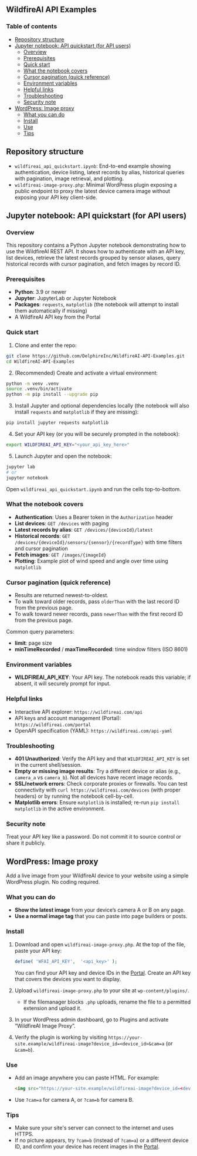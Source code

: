 ## WildfireAI API Examples

### Table of contents
- [Repository structure](#repository-structure)
- [Jupyter notebook: API quickstart (for API users)](#jupyter-notebook-api-quickstart-for-api-users)
  - [Overview](#overview)
  - [Prerequisites](#prerequisites)
  - [Quick start](#quick-start)
  - [What the notebook covers](#what-the-notebook-covers)
  - [Cursor pagination (quick reference)](#cursor-pagination-quick-reference)
  - [Environment variables](#environment-variables)
  - [Helpful links](#helpful-links)
  - [Troubleshooting](#troubleshooting)
  - [Security note](#security-note)
- [WordPress: Image proxy](#wordpress-image-proxy)
  - [What you can do](#what-you-can-do)
  - [Install](#install)
  - [Use](#use)
  - [Tips](#tips)

## Repository structure
- `wildfireai_api_quickstart.ipynb`: End-to-end example showing authentication, device listing, latest records by alias, historical queries with pagination, image retrieval, and plotting.
- `wildfireai-image-proxy.php`: Minimal WordPress plugin exposing a public endpoint to proxy the latest device camera image without exposing your API key client-side.

## Jupyter notebook: API quickstart (for API users)

### Overview
This repository contains a Python Jupyter notebook demonstrating how to use the WildfireAI REST API. It shows how to authenticate with an API key, list devices, retrieve the latest records grouped by sensor aliases, query historical records with cursor pagination, and fetch images by record ID.

### Prerequisites
- **Python**: 3.9 or newer
- **Jupyter**: JupyterLab or Jupyter Notebook
- **Packages**: `requests`, `matplotlib` (the notebook will attempt to install them automatically if missing)
- A WildfireAI API key from the Portal

### Quick start
1) Clone and enter the repo:

```bash
git clone https://github.com/DelphireInc/WildfireAI-API-Examples.git
cd WildfireAI-API-Examples
```

2) (Recommended) Create and activate a virtual environment:

```bash
python -m venv .venv
source .venv/bin/activate
python -m pip install --upgrade pip
```

3) Install Jupyter and optional dependencies locally (the notebook will also install `requests` and `matplotlib` if they are missing):

```bash
pip install jupyter requests matplotlib
```

4) Set your API key (or you will be securely prompted in the notebook):

```bash
export WILDFIREAI_API_KEY="<your_api_key_here>"
```

5) Launch Jupyter and open the notebook:

```bash
jupyter lab
# or
jupyter notebook
```

Open `wildfireai_api_quickstart.ipynb` and run the cells top-to-bottom.

### What the notebook covers
- **Authentication**: Uses a Bearer token in the `Authorization` header
- **List devices**: `GET /devices` with paging
- **Latest records by alias**: `GET /devices/{deviceId}/latest`
- **Historical records**: `GET /devices/{deviceId}/sensors/{sensor}/{recordType}` with time filters and cursor pagination
- **Fetch images**: `GET /images/{imageId}`
- **Plotting**: Example plot of wind speed and angle over time using `matplotlib`

### Cursor pagination (quick reference)
- Results are returned newest-to-oldest.
- To walk toward older records, pass `olderThan` with the last record ID from the previous page.
- To walk toward newer records, pass `newerThan` with the first record ID from the previous page.

Common query parameters:
- **limit**: page size
- **minTimeRecorded** / **maxTimeRecorded**: time window filters (ISO 8601)

### Environment variables
- **WILDFIREAI_API_KEY**: Your API key. The notebook reads this variable; if absent, it will securely prompt for input.

### Helpful links
- Interactive API explorer: `https://wildfireai.com/api`
- API keys and account management (Portal): `https://wildfireai.com/portal`
- OpenAPI specification (YAML): `https://wildfireai.com/api-yaml`

### Troubleshooting
- **401 Unauthorized**: Verify the API key and that `WILDFIREAI_API_KEY` is set in the current shell/session.
- **Empty or missing image results**: Try a different device or alias (e.g., `camera_a` vs `camera_b`). Not all devices have recent image records.
- **SSL/network errors**: Check corporate proxies or firewalls. You can test connectivity with `curl https://wildfireai.com/devices` (with proper headers) or by running the notebook cell-by-cell.
- **Matplotlib errors**: Ensure `matplotlib` is installed; re-run `pip install matplotlib` in the active environment.

### Security note
Treat your API key like a password. Do not commit it to source control or share it publicly.

## WordPress: Image proxy
Add a live image from your WildfireAI device to your website using a simple WordPress plugin. No coding required.

### What you can do
- **Show the latest image** from your device’s camera A or B on any page.
- **Use a normal image tag** that you can paste into page builders or posts.

### Install
1) Download and open `wildfireai-image-proxy.php`. At the top of the file, paste your API key:

   ```php
   define( 'WFAI_API_KEY',  '<api_key>' );
   ```

   You can find your API key and device IDs in the [Portal](https://wildfireai.com/portal). Create an API key that covers the devices you want to display.

2) Upload `wildfireai-image-proxy.php` to your site at `wp-content/plugins/`.
   - If the filemanager blocks `.php` uploads, rename the file to a permitted extension and upload it.
3) In your WordPress admin dashboard, go to Plugins and activate “WildfireAI Image Proxy”.
4) Verify the plugin is working by visiting `https://your-site.example/wildfireai-image?device_id=<device_id>&cam=a` (or `&cam=b`).

### Use
- Add an image anywhere you can paste HTML. For example:

  ```html
  <img src="https://your-site.example/wildfireai-image?device_id=<device_id>&cam=a" alt="Latest camera A" />
  ```

- Use `?cam=a` for camera A, or `?cam=b` for camera B.

### Tips
- Make sure your site's server can connect to the internet and uses HTTPS.
- If no picture appears, try `?cam=b` (instead of `?cam=a`) or a different device ID, and confirm your device has recent images in the [Portal](https://wildfireai.com/portal).
